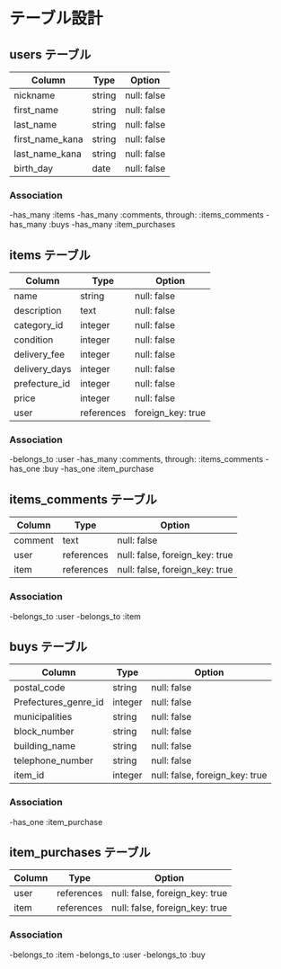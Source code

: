 # テーブル設計

## users テーブル

| Column          | Type   | Option      |
| --------------- | ------ | ----------- |
| nickname        | string | null: false |
| first_name      | string | null: false |
| last_name       | string | null: false |
| first_name_kana | string | null: false |
| last_name_kana  | string | null: false |
| birth_day       | date   | null: false |

### Association

-has_many :items
-has_many :comments, through: :items_comments
-has_many :buys
-has_many :item_purchases

## items テーブル

| Column        | Type       | Option            |
| ------------- | ---------- | ----------------- |
| name          | string     | null: false       |
| description   | text       | null: false       |
| category_id   | integer    | null: false       |
| condition     | integer    | null: false       |
| delivery_fee  | integer    | null: false       |
| delivery_days | integer    | null: false       |
| prefecture_id | integer    | null: false       |
| price         | integer    | null: false       |
| user          | references | foreign_key: true |

### Association

-belongs_to :user
-has_many :comments, through: :items_comments
-has_one :buy
-has_one :item_purchase

## items_comments テーブル

| Column  | Type       | Option                         |
| ------- | ---------- | ------------------------------ |
| comment | text       | null: false                    |
| user    | references | null: false, foreign_key: true |
| item    | references | null: false, foreign_key: true |

### Association

-belongs_to :user
-belongs_to :item

## buys テーブル

| Column               | Type    | Option                         |
| -------------------- | ------- | ------------------------------ |
| postal_code          | string  | null: false                    |
| Prefectures_genre_id | integer | null: false                    |
| municipalities       | string  | null: false                    |
| block_number         | string  | null: false                    |
| building_name        | string  | null: false                    |
| telephone_number     | string  | null: false                    |
| item_id              | integer | null: false, foreign_key: true |

### Association

-has_one :item_purchase

## item_purchases テーブル

| Column | Type       | Option                         |
| ------ | ---------- | ------------------------------ |
| user   | references | null: false, foreign_key: true |
| item   | references | null: false, foreign_key: true |

### Association

-belongs_to :item
-belongs_to :user
-belongs_to :buy
